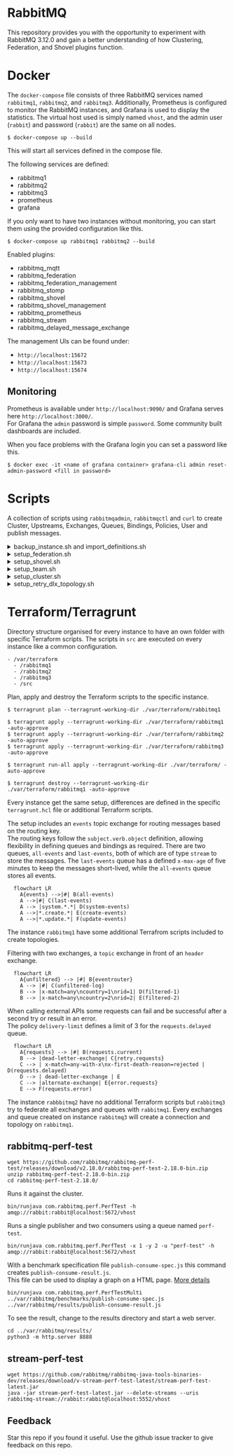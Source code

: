 # RabbitMQ

This repository provides you with the opportunity to experiment with RabbitMQ 3.12.0 and gain a better understanding of how Clustering, Federation, and Shovel plugins function.  

# Docker

The `docker-compose` file consists of three RabbitMQ services named `rabbitmq1`, `rabbitmq2`, and `rabbitmq3`. Additionally, Prometheus is configured to monitor the RabbitMQ instances, and Grafana is used to display the statistics. The virtual host used is simply named `vhost`, and the admin user (`rabbit`) and password (`rabbit`) are the same on all nodes.  

    $ docker-compose up --build

This will start all services defined in the compose file.

The following services are defined:
 - rabbitmq1
 - rabbitmq2
 - rabbitmq3
 - prometheus
 - grafana

If you only want to have two instances without monitoring, you can start them using the provided configuration like this.

    $ docker-compose up rabbitmq1 rabbitmq2 --build

Enabled plugins:  
 - rabbitmq_mqtt  
 - rabbitmq_federation  
 - rabbitmq_federation_management  
 - rabbitmq_stomp  
 - rabbitmq_shovel  
 - rabbitmq_shovel_management  
 - rabbitmq_prometheus  
 - rabbitmq_stream  
 - rabbitmq_delayed_message_exchange  

The management UIs can be found under:
- `http://localhost:15672`
- `http://localhost:15673`
- `http://localhost:15674`  

## Monitoring
Prometheus is available under `http://localhost:9090/` and Grafana serves here `http://localhost:3000/`.  
For Grafana the `admin` password is simple `password`. Some community built dashboards are included.  

When you face problems with the Grafana login you can set a password like this.

    $ docker exec -it <name of grafana container> grafana-cli admin reset-admin-password <fill in password>

# Scripts

A collection of scripts using `rabbitmqadmin`, `rabbitmqctl` and `curl` to create Cluster, Upstreams, Exchanges, Queues, Bindings, Policies, User and publish messages.

<details>
  <summary> backup_instance.sh and import_definitions.sh</summary>
  To keep the changes to the single instances, it's simple to export the current definitions. This definitions can be adjusted in JSON format and imported again.

    $ ./scripts/backup_instance.sh
    Exported definitions for localhost to "./export/rabbitmq1.json"  
    ...

    $ ./scripts/import_definitions.sh
    Uploaded definitions from "localhost" to ./export/rabbitmq1.json. The import process may take some time. Consult server logs to track progress.  
    ...
</details>

<details>
  <summary> setup_federation.sh</summary>
  Instead of joining a cluster, we have three broker and want to connect them.  
  On `rabbitmq1` we create an exchange, two queues, a binding and add two upstreams.  
  Creates a user on `rabbitmq2` and `rabbitmq3` to connect with the upstreams.  
  This upstreams are connecting to `rabbitmq2` and `rabbitmq3` after the policies are applied on `rabbitmq1`.  

  The federated exchange links to the upstream exchange, published messages to `rabbitmq2` will be copied to `rabbitmq1`.  
  The federated queue links to the upstream queue and will retrieve messages from `rabbitmq3` when a consumer is connected on `rabbitmq1`.  
  The running federation links can called over the API: `http://localhost:15672/api/federation-links`

    $ ./scripts/setup_federation.sh
</details>

<details>
  <summary> setup_shovel.sh</summary>
  Instead of joining a cluster, we have three broker and want to connect them.  
  On all three broker we create a queue named `shovel`, on `rabbitmq1` and `rabbitmq2` we create a dynamic shovel.  
  `rabbitmq2` have an additional exchange named `rabbitmq1.shovel` bind to the `shovel` queue on `rabbitmq2`.  

  The queue on `rabbitmq1` is the source for the exchange on `rabbitmq2` and the queue on `rabbitmq2` is then the source for the queue on `rabbitmq3`.  
  Every message published to `shovel` on `rabbitmq1` is shovelled to the exchange `rabbitmq1.shovel` on `rabbitmq2` then finally shovelled from the `shovel` queue on `rabbitmq2` to the `shovel` queue on `rabbitmq3`.

    $ ./scripts/setup_shovel.sh
</details>

<details>
  <summary> setup_team.sh</summary>
  Add to `rabbitmq1` and `rabbitmq2` user and permissions for two teams.  
  The idea is to have on every machine a administrator (teamA, teamB) and monitoring user (monitor).  
  In addition to this every instance have a user for every service (serviceA, serviceB).  
  The two instances are connected with a federation upstream where `rabbitmq1` receives copies from `rabbitmq2`.  
  The `shovel` queue on `rabbitmq1` shovels messages to the exchange `rabbitmq1.shovel` on `rabbitmq2`.  

    $ ./scripts/setup_team.sh
</details>

<details>
  <summary> setup_cluster.sh</summary>
  Let `rabbitmq2` and `rabbitmq3` join `rabbitmq1` as cluster.  
  When Shovel or Federation is used before the cluster will not work like expected!  

    $ ./scripts/setup_cluster.sh
    Stopping rabbit application on node rabbit@rabbitmq2 ...
    Clustering node rabbit@rabbitmq2 with rabbit@rabbitmq1
    Starting node rabbit@rabbitmq2 ...
    completed with 9 plugins.
    Stopping rabbit application on node rabbit@rabbitmq3 ...
    Clustering node rabbit@rabbitmq3 with rabbit@rabbitmq1
    Starting node rabbit@rabbitmq3 ...
    completed with 9 plugins.
</details>

<details>
  <summary> setup_retry_dlx_topology.sh</summary>
  Add exchanges, queues and bindings to create a DLX retry topology.  
  When a message gets rejected and a dead letter exchange is defined for the queue the message is forwarded to the defined exchange.  
  The dead letter exchange is bind to a queue where all rejected messages arrive, this queue have a `x-message-ttl` defined.  
  Additional to the TTL the queue have also a dead-letter-exchange defined, when the TTL is over the messages are forwarded to this exchange.  
  From the second exchange the messages are routed again to the queue where they have been rejected.  

  For this retry topology we need two additional exchanges and a queue to let the messages wait before they get routed again.  
  TTL is a constant delay for all messages to retry and RabbitMQ counts each time a message is dead-lettered and set it as count field on the `x-death` header.  

    $ ./scripts/setup_retry_dlx_topology.sh

```mermaid
  flowchart LR;
      A{events} --> |user.create.account\nuser.update.account\nuser.delete.account| B(api.events);
      B --> |dead-letter-exchange| C{dlx.events};
      C --> |*.*.*| D(dead.events)
      D --> |dead-letter-exchange, ttl| E{dlx.retry};
      E --> |user.create.account\nuser.update.account\nuser.delete.account| B;
```
</details>
  
# Terraform/Terragrunt

Directory structure organised for every instance to have an own folder with specific Terraform scripts. The scripts in `src` are executed on every instance like a common configuration.
```
- /var/terraform
  - /rabbitmq1
  - /rabbitmq2
  - /rabbitmq3
  - /src
```

Plan, apply and destroy the Terraform scripts to the specific instance.  

    $ terragrunt plan --terragrunt-working-dir ./var/terraform/rabbitmq1

    $ terragrunt apply --terragrunt-working-dir ./var/terraform/rabbitmq1 -auto-approve
    $ terragrunt apply --terragrunt-working-dir ./var/terraform/rabbitmq2 -auto-approve
    $ terragrunt apply --terragrunt-working-dir ./var/terraform/rabbitmq3 -auto-approve

    $ terragrunt run-all apply --terragrunt-working-dir ./var/terraform/ -auto-approve

    $ terragrunt destroy --terragrunt-working-dir ./var/terraform/rabbitmq1 -auto-approve

Every instance get the same setup, differences are defined in the specific `terragrunt.hcl` file or additional Terraform scripts.

The setup includes an `events` topic exchange for routing messages based on the routing key.  
The routing keys follow the `subject.verb.object` definition, allowing flexibility in defining queues and bindings as required. There are two queues, `all-events` and `last-events`, both of which are of type `stream` to store the messages. The `last-events` queue has a defined `x-max-age` of five minutes to keep the messages short-lived, while the `all-events` queue stores all events.

```mermaid
  flowchart LR
    A{events} -->|#| B(all-events)
    A -->|#| C(last-events)
    A --> |system.*.*| D(system-events)
    A -->|*.create.*| E(create-events)
    A -->|*.update.*| F(update-events)
```

The instance `rabbitmq1` have some additional Terrafrom scripts included to create topologies.

Filtering with two exchanges, a `topic` exchange in front of an `header` exchange.
```mermaid
  flowchart LR
    A{unfiltered} --> |#| B{eventrouter}
    A --> |#| C(unfiltered-log)
    B --> |x-match=any\ncountry=1\nrid=1| D(filtered-1)
    B --> |x-match=any\ncountry=2\nrid=2| E(filtered-2)
```

When calling external APIs some requests can fail and be successful after a second try or result in an error.  
The policy `delivery-limit` defines a limit of 3 for the `requests.delayed` queue.  
```mermaid
  flowchart LR
    A{requests} --> |#| B(requests.current)
    B --> |dead-letter-exchange| C{retry.requests}
    C --> | x-match=any-with-x\nx-first-death-reason=rejected | D(requests.delayed)
    D --> | dead-letter-exchange | E
    C --> |alternate-exchange| E{error.requests}
    E --> F(requests.error)
```


The instance `rabbbitmq2` have no additional Terraform scripts but `rabbitmq3` try to federate all exchanges and queues with `rabbitmq1`. Every exchanges and queue created on instance `rabbitmq3` will create a connection and topology on `rabbitmq1`.

## rabbitmq-perf-test

    wget https://github.com/rabbitmq/rabbitmq-perf-test/releases/download/v2.18.0/rabbitmq-perf-test-2.18.0-bin.zip
    unzip rabbitmq-perf-test-2.18.0-bin.zip
    cd rabbitmq-perf-test-2.18.0/

Runs it against the cluster.

    bin/runjava com.rabbitmq.perf.PerfTest -h amqp://rabbit:rabbit@localhost:5672/vhost

Runs a single publisher and two consumers using a queue named `perf-test`.

    bin/runjava com.rabbitmq.perf.PerfTest -x 1 -y 2 -u "perf-test" -h amqp://rabbit:rabbit@localhost:5672/vhost

With a benchmark specification file `publish-consume-spec.js` this command creates `publish-consume-result.js`.  
This file can be used to display a graph on a HTML page. [More details](https://github.com/rabbitmq/rabbitmq-perf-test/blob/master/html/README.md)

    bin/runjava com.rabbitmq.perf.PerfTestMulti ../var/rabbitmq/benchmarks/publish-consume-spec.js ../var/rabbitmq/results/publish-consume-result.js

To see the result, change to the results directory and start a web server.

    cd ../var/rabbitmq/results/
    python3 -m http.server 8888

## stream-perf-test

    wget https://github.com/rabbitmq/rabbitmq-java-tools-binaries-dev/releases/download/v-stream-perf-test-latest/stream-perf-test-latest.jar
    java -jar stream-perf-test-latest.jar --delete-streams --uris rabbitmq-stream://rabbit:rabbit@localhost:5552/vhost

## Feedback
Star this repo if you found it useful. Use the github issue tracker to give feedback on this repo.